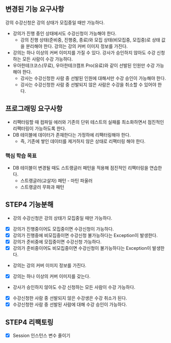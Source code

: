 ## 변경된 기능 요구사항
강의 수강신청은 강의 상태가 모집중일 때만 가능하다.
  * 강의가 진행 중인 상태에서도 수강신청이 가능해야 한다.
    * 강의 진행 상태(준비중, 진행중, 종료)와 모집 상태(비모집중, 모집중)로 상태 값을 분리해야 한다.
강의는 강의 커버 이미지 정보를 가진다.
  * 강의는 하나 이상의 커버 이미지를 가질 수 있다.
강사가 승인하지 않아도 수강 신청하는 모든 사람이 수강 가능하다.
  * 우아한테크코스(무료), 우아한테크캠프 Pro(유료)와 같이 선발된 인원만 수강 가능해야 한다.
    * 강사는 수강신청한 사람 중 선발된 인원에 대해서만 수강 승인이 가능해야 한다.
    * 강사는 수강신청한 사람 중 선발되지 않은 사람은 수강을 취소할 수 있어야 한다.

## 프로그래밍 요구사항
* 리팩터링할 때 컴파일 에러와 기존의 단위 테스트의 실패를 최소화하면서 점진적인 리팩터링이 가능하도록 한다. 
* DB 테이블에 데이터가 존재한다는 가정하에 리팩터링해야 한다. 
  * 즉, 기존에 쌓인 데이터를 제거하지 않은 상태로 리팩터링 해야 한다.
### 핵심 학습 목표
* DB 테이블이 변경될 때도 스트랭글러 패턴을 적용해 점진적인 리팩터링을 연습한다. 
  * 스트랭글러(교살자) 패턴 - 마틴 파울러 
  * 스트랭글러 무화과 패턴

## STEP4 기능분해
* 강의 수강신청은 강의 상태가 모집중일 때만 가능하다.
* [X] 강의가 진행중이어도 모집중이면 수강신청이 가능하다.
* [X] 강의가 진행중에 비모집중이면 수강신청 불가능하다는 Exception이 발생한다.
* [X] 강의가 준비중에 모집중이면 수강신청 가능하다.
* [X] 강의가 준비중이어도 비모집중이면 수강신청이 불가능하다는 Exception이 발생한다.
* 강의는 강의 커버 이미지 정보를 가진다.
* [X] 강의는 하나 이상의 커버 이미지를 갖는다.
* 강사가 승인하지 않아도 수강 신청하는 모든 사람이 수강 가능하다.
* [X] 수강신청한 사람 중 선발되지 않은 수강생은 수강 취소가 된다.
* [X] 수강신청한 사람 중 선발된 사람에 대해 수강 승인이 가능하다.

## STEP4 리팩토링
* [X] Session 인스턴스 변수 줄이기